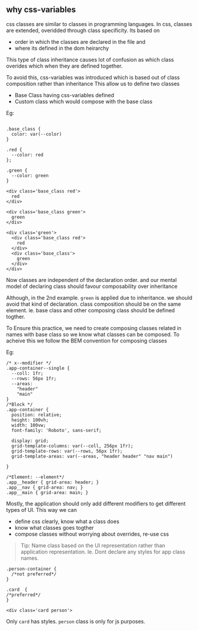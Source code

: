 ## why css-variables

css classes are similar to classes in programming languages. 
In css, classes are extended, overidded through class specificity. Its based on 
- order in which the classes are declared in the file and
- where its defined in the dom heirarchy

This type of class inheritance causes lot of confusion as which class overides which when they are defined together.

To avoid this, css-variables was introduced which is based out of class composition rather than inheritance
This allow us to define two classes
- Base Class having css-variables defined
- Custom class which would compose with the base class

Eg: 
```

.base_class {
  color: var(--color)
}

.red {
  --color: red
};

.green {
  --color: green
}

<div class='base_class red'>
  red
</div>

<div class='base_class green'>
  green
</div>

<div class='green'>
  <div class='base_class red'>
    red
  </div>
  <div class='base_class'>
    green
  </div>
</div>

```
Now classes are independent of the declaration order. and our mental model of declaring class should favour
composability over inheritance

Although, in the 2nd example. `green` is applied due to inheritance. we should avoid that kind of declaration. 
class composition should be on the same element. ie. base class and other composing class should be defined togther. 

To Ensure this practice, we need to create composing classes related in names with base class so we know what classes
can be composed. To acheive this we follow the BEM convention for composing classes

Eg:
```
/* x--modifier */
.app-container--single {
  --coll: 1fr;
  --rows: 56px 1fr;
  --areas: 
    "header" 
    "main" 
}
/*Block */
.app-container {
  position: relative;
  height: 100vh;
  width: 100vw;
  font-family: 'Roboto', sans-serif;

  display: grid;
  grid-template-columns: var(--coll, 256px 1fr);
  grid-template-rows: var(--rows, 56px 1fr);
  grid-template-areas: var(--areas, "header header" "nav main")

}

/*Element: --element*/
.app__header { grid-area: header; }
.app__nav { grid-area: nav; }
.app__main { grid-area: main; }
```
Mostly, the application should only add different modifiers to get different types of UI. This way we can 
- define css clearly, know what a class does
- know what classes goes togther 
- compose classes without worrying about overrides, re-use css

> Tip: Name class based on the UI representation rather than application representation. Ie. Dont declare any styles 
for app class names. 
```
.person-container {
  /*not preferred*/
}

.card  {
/*preferred*/
}

<div class='card person'> 
```
Only `card` has styles. `person` class is only for js purposes.






